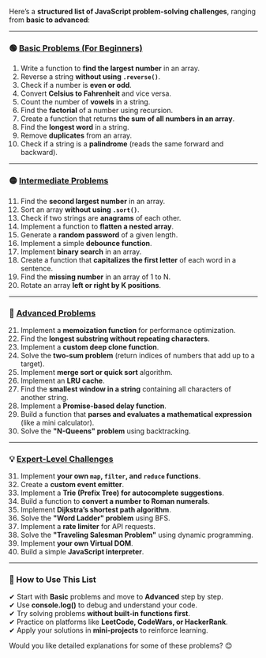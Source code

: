 Here’s a **structured list of JavaScript problem-solving challenges**, ranging from **basic to advanced**:  

---

### **🟢 [Basic Problems (For Beginners)](./basic/README.md)**
1. Write a function to **find the largest number** in an array.  
2. Reverse a string **without using `.reverse()`**.  
3. Check if a number is **even or odd**.  
4. Convert **Celsius to Fahrenheit** and vice versa.  
5. Count the number of **vowels** in a string.  
6. Find the **factorial** of a number using recursion.  
7. Create a function that returns **the sum of all numbers in an array**.  
8. Find the **longest word** in a string.  
9. Remove **duplicates** from an array.  
10. Check if a string is a **palindrome** (reads the same forward and backward).  

---

### **🟡 [Intermediate Problems](./intermediate/README.md)**
11. Find the **second largest number** in an array.  
12. Sort an array **without using `.sort()`**.  
13. Check if two strings are **anagrams** of each other.  
14. Implement a function to **flatten a nested array**.  
15. Generate a **random password** of a given length.  
16. Implement a simple **debounce function**.  
17. Implement **binary search** in an array.  
18. Create a function that **capitalizes the first letter** of each word in a sentence.  
19. Find the **missing number** in an array of 1 to N.  
20. Rotate an array **left or right by K positions**.  

---

### **🔴 [Advanced Problems](./advanced/README.md)**
21. Implement a **memoization function** for performance optimization.  
22. Find the **longest substring without repeating characters**.  
23. Implement a **custom deep clone function**.  
24. Solve the **two-sum problem** (return indices of numbers that add up to a target).  
25. Implement **merge sort or quick sort** algorithm.  
26. Implement an **LRU cache**.  
27. Find the **smallest window in a string** containing all characters of another string.  
28. Implement a **Promise-based delay function**.  
29. Build a function that **parses and evaluates a mathematical expression** (like a mini calculator).  
30. Solve the **"N-Queens" problem** using backtracking.  

---

### **💡 [Expert-Level Challenges](./expart/README.md)**
31. Implement **your own `map`, `filter`, and `reduce` functions**.  
32. Create a **custom event emitter**.  
33. Implement a **Trie (Prefix Tree) for autocomplete suggestions**.  
34. Build a function to **convert a number to Roman numerals**.  
35. Implement **Dijkstra’s shortest path algorithm**.  
36. Solve the **"Word Ladder" problem** using BFS.  
37. Implement a **rate limiter** for API requests.  
38. Solve the **"Traveling Salesman Problem"** using dynamic programming.  
39. Implement **your own Virtual DOM**.  
40. Build a simple **JavaScript interpreter**.  

---

### **🚀 How to Use This List**
✔ Start with **Basic** problems and move to **Advanced** step by step.  
✔ Use **console.log()** to debug and understand your code.  
✔ Try solving problems **without built-in functions first**.  
✔ Practice on platforms like **LeetCode, CodeWars, or HackerRank**.  
✔ Apply your solutions in **mini-projects** to reinforce learning.  

Would you like detailed explanations for some of these problems? 😊